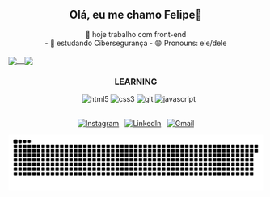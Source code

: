 <div align="center">
   <h2> Olá, eu me chamo Felipe👋</h2> 
   🔭 hoje trabalho com front-end <br>
- 🌱 estudando Cibersegurança
- 😄 Pronouns: ele/dele
</div>

<div align="center" style="display: flex; max-width: 800px; margin: auto;">
  <a href="https://github.com/Felipecolare">
   <br>
   <img align="center" height="160em" src="https://github-readme-stats.vercel.app/api?username=Felipecolare&show_icons=true&theme=github_dark"/>
   &nbsp;&nbsp;
   <img align="center" height="160em" src="https://github-readme-stats.vercel.app/api/top-langs/?username=Felipecolare&layout=compact&langs_count=16&theme=github_dark"/>
  </a>
</div>

<div align="center">
  <h3>LEARNING</h3>
  &nbsp;&nbsp;
  <img src="https://cdn.jsdelivr.net/gh/devicons/devicon/icons/html5/html5-original.svg" alt="html5" width="40" height="40"/>
  <img src="https://cdn.jsdelivr.net/gh/devicons/devicon/icons/css3/css3-original.svg" alt="css3" width="40" height="40"/>                                             
  <img src="https://cdn.jsdelivr.net/gh/devicons/devicon@latest/icons/git/git-plain-wordmark.svg" alt="git" width="40" height="40"/>
  <img src="https://cdn.jsdelivr.net/gh/devicons/devicon/icons/javascript/javascript-original.svg" alt="javascript" width="40" height="40"/>
</div>

<div align="center">
  <br>
  <p align="center">
    <a href="https://www.instagram.com/felipe_colares13/"><img src="https://img.shields.io/badge/Instagram-%23E4405F.svg?&style=for-the-badge&logo=Instagram&logoColor=white" alt="Instagram"></a>&nbsp;&nbsp;
    <a href="https://www.linkedin.com/in/felipe83105202/"><img src="https://img.shields.io/badge/LinkedIn-%230077B5.svg?&style=for-the-badge&logo=LinkedIn&logoColor=white" alt="LinkedIn"></a>&nbsp;&nbsp;
    <a href="mailto:felipe83105202@gmail.com"><img src="https://img.shields.io/badge/Gmail-%23D14836.svg?&style=for-the-badge&logo=Gmail&logoColor=white" alt="Gmail"></a>
  </p>
  
  <img src="https://raw.githubusercontent.com/Lucas2907/Lucas2907/output/github-contribution-grid-snake.svg" alt="snake svg" style="max-width: 100%; height: auto;"/>
</div>
